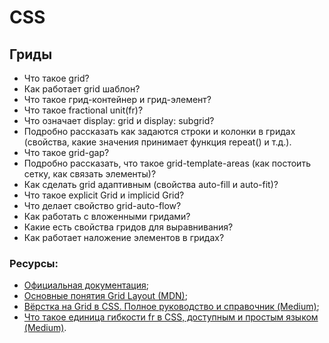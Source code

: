 # CSS

## Гриды

* Что такое grid?
* Как работает grid шаблон?
* Что такое грид-контейнер и грид-элемент?
* Что такое fractional unit(fr)?
* Что означает display: grid и display: subgrid?
* Подробно рассказать как задаются строки и колонки в гридах (свойства, какие значения принимает функция repeat() и т.д.).
* Что такое grid-gap?
* Подробно рассказать, что такое grid-template-areas (как постоить сетку, как связать элементы)?
* Как сделать grid адаптивным (свойства auto-fill и auto-fit)?
* Что такое explicit Grid и implicid Grid?
* Что делает свойство grid-auto-flow?
* Как работать с вложенными гридами?
* Какие есть свойства гридов для выравнивания?
* Как работает наложение элементов в гридах?

### Ресурсы:

* [Официальная документация](https://www.w3.org/TR/2017/CR-css-grid-1-20171214/);
* [Основные понятия Grid Layout (MDN)](https://developer.mozilla.org/ru/docs/Web/CSS/CSS_Grid_Layout/Basic_Concepts_of_Grid_Layout);
* [Вёрстка на Grid в CSS. Полное руководство и справочник (Medium)](https://medium.com/@stasonmars/%D0%B2%D0%B5%CC%88%D1%80%D1%81%D1%82%D0%BA%D0%B0-%D0%BD%D0%B0-grid-%D0%B2-css-%D0%BF%D0%BE%D0%BB%D0%BD%D0%BE%D0%B5-%D1%80%D1%83%D0%BA%D0%BE%D0%B2%D0%BE%D0%B4%D1%81%D1%82%D0%B2%D0%BE-%D0%B8-%D1%81%D0%BF%D1%80%D0%B0%D0%B2%D0%BE%D1%87%D0%BD%D0%B8%D0%BA-220508316f8b);
* [Что такое единица гибкости fr в CSS, доступным и простым языком (Medium)](https://medium.com/@stasonmars/%D1%87%D1%82%D0%BE-%D1%82%D0%B0%D0%BA%D0%BE%D0%B5-%D0%B5%D0%B4%D0%B8%D0%BD%D0%B8%D1%86%D0%B0-%D0%B3%D0%B8%D0%B1%D0%BA%D0%BE%D1%81%D1%82%D0%B8-fr-%D0%B2-css-%D0%B4%D0%BE%D1%81%D1%82%D1%83%D0%BF%D0%BD%D1%8B%D0%BC-%D0%B8-%D0%BF%D1%80%D0%BE%D1%81%D1%82%D1%8B%D0%BC-%D1%8F%D0%B7%D1%8B%D0%BA%D0%BE%D0%BC-2a3794c4444).